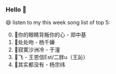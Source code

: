 ### Hello 👋

😄 listen to my this week song list of top 5:

0. 🌈你的眼睛背叛你的心 - 郑中基
1. 🌈处处吻 - 杨千嬅
2. 🌈寂寞沙洲冷 - 于潼
3. 🌈飞 - 王恩信Est/二胖u（王訫）
4. 🌈其实都没有 - 杨宗纬

